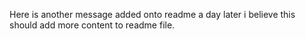 Here is another message added onto readme a day later
i believe this should add more content to readme file.
